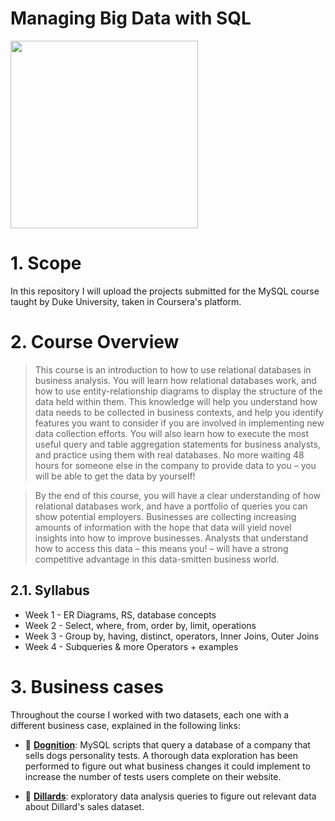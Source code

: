 # Managing Big Data with SQL

<img src="https://i.imgur.com/nI7HkQC.jpg" width="300">

# 1. Scope

In this repository I will upload the projects submitted for the MySQL course taught by Duke University, taken in Coursera's platform.

# 2. Course Overview

> This course is an introduction to how to use relational databases in business analysis.  You will learn how relational databases work, and how to use entity-relationship diagrams to display the structure of the data held within them.  This knowledge will help you understand how data needs to be collected in business contexts, and help you identify features you want to consider if you are involved in implementing new data collection efforts.  You will also learn how to execute the most useful query and table aggregation statements for business analysts, and practice using them with real databases. No more waiting 48 hours for someone else in the company to provide data to you – you will be able to get the data by yourself!

>By the end of this course, you will have a clear understanding of how relational databases work, and have a portfolio of queries you can show potential employers. Businesses are collecting increasing amounts of information with the hope that data will yield novel insights into how to improve businesses. Analysts that understand how to access this data – this means you! – will have a strong competitive advantage in this data-smitten business world.

## 2.1. Syllabus

- Week 1 - ER Diagrams, RS, database concepts
- Week 2 - Select, where, from, order by, limit, operations
- Week 3 - Group by, having, distinct, operators, Inner Joins, Outer Joins
- Week 4 - Subqueries & more Operators + examples

# 3.  Business cases

Throughout the course I worked with two datasets, each one with a different business case, explained in the following links:

- 🐶 [**Dognition**](https://github.com/gpozzi/sql-projects/tree/main/managing-big-data-with-sql/dognition): MySQL scripts that query a database of a company that sells dogs personality tests. A thorough data exploration has been performed to figure out what business changes it could implement to increase the number of tests users complete on their website.

- 👔 [**Dillards**](https://github.com/gpozzi/sql-projects/tree/main/managing-big-data-with-sql/dillards): exploratory data analysis queries to figure out relevant data about Dillard's sales dataset.

